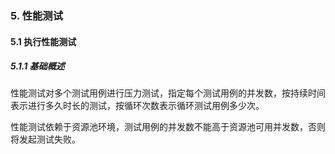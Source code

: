 ### 5. 性能测试

#### 5.1 执行性能测试

##### 5.1.1 基础概述

性能测试对多个测试用例进行压力测试，指定每个测试用例的并发数，按持续时间表示进行多久时长的测试，按循环次数表示循环测试用例多少次。

性能测试依赖于资源池环境，测试用例的并发数不能高于资源池可用并发数，否则将发起测试失败。
